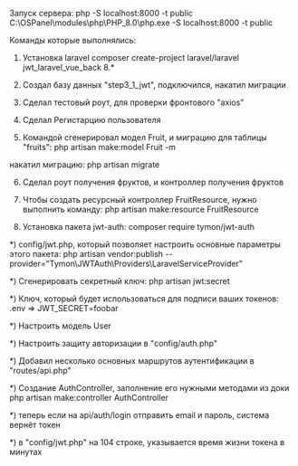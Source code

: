 Запуск сервера: 
php -S localhost:8000 -t public
C:\OSPanel\modules\php\PHP_8.0\php.exe -S localhost:8000 -t public

Команды которые выполнялись:

1. Установка laravel
composer create-project laravel/laravel jwt_laravel_vue_back 8.*

2. Создал базу данных "step3_1_jwt", подключился, накатил миграции

3. Сделал тестовый роут, для проверки фронтового "axios"

4. Сделал Регистарцию пользователя

5. Командой сгенерировал модел Fruit, и миграцию для таблицы "fruits":
php artisan make:model Fruit -m

накатил миграцию:
php artisan migrate

6. Сделал роут получения фруктов, и контроллер получения фруктов

7. Чтобы создать ресурсный контроллер FruitResource, нужно выполнить команду:
php artisan make:resource FruitResource

8. Установка пакета jwt-auth:
composer require tymon/jwt-auth

*) config/jwt.php, который позволяет настроить основные параметры этого пакета:
php artisan vendor:publish --provider="Tymon\JWTAuth\Providers\LaravelServiceProvider"

*) Сгенерировать секретный ключ:
php artisan jwt:secret

*) Ключ, который будет использоваться для подписи ваших токенов:
.env => JWT_SECRET=foobar

*) Настроить модель User

*) Настроить защиту авторизации в "config/auth.php"

*) Добавил несколько основных маршрутов аутентификации в "routes/api.php"

*) Создание AuthController, заполнение его нужными методами из доки
php artisan make:controller AuthController

*) теперь если на api/auth/login отправить email и пароль, система вернёт токен

*) в "config/jwt.php" на 104 строке, указывается время жизни токена в минутах
